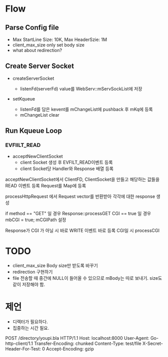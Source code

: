 # Flow

## Parse Config file

- Max StartLine Size: 10K, Max HeaderSzie: 1M
- client_max_size only set body size
- what about redirection? 

## Create Server Socket

- createServerSocket
	- listenFd(serverFd) value를 WebServ::mServSockList에 저장

- setKqueue
	- listenFd를 담은 kevent를 mChangeList에 pushback 후 mKq에 등록
	- mChangeList clear

## Run Kqueue Loop

### EVFIILT_READ 

- acceptNewClientSocket
	- client Socket 생성 후 EVFILT_READ이벤트 등록
	- client Socket당 Handler와 Response 배열 등록

acceptNewClientSocket에서 ClientFD, ClientSocket을 만들고 해당하는 값들을 READ 이벤트 등록
Request를 Map에 등록

processHttpRequest 에서 Request vector를 반환받아 각각에 대한 response 생성

if method == "GET" 일 경우 Response::processGET
	CGI == true 일 경우 mbCGI = true; mCGIPath 설정

Response가 CGI 가 아닐 시 바로 WRITE 이벤트 바로 등록
CGI일 시 processCGI



# TODO
- client_max_size Body size만 받도록 바꾸기
- redirection 구현하기
- file 전송할 때 중간에 NULL이 들어올 수 있으므로 mBody는 따로 보내기. size도 같이 저장해야 함.

# 제언

- 디렉터가 필요하다.
- 집중하는 시간 필요.


POST /directory/youpi.bla HTTP/1.1
Host: localhost:8000
User-Agent: Go-http-client/1.1
Transfer-Encoding: chunked
Content-Type: test/file
X-Secret-Header-For-Test: 0
Accept-Encoding: gzip